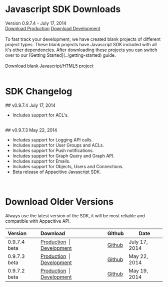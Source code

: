 ﻿
<h1><span class="glyphicon glyphicon-download-alt"></span> Javascript SDK Downloads</h1>
<span class="muted mbm">Version 0.9.7.4 - July 17, 2014</span>
<div> 
	<a class="btn btn-info pll prm" href="http://cdn.appacitive.com/sdk/js/appacitive-js-sdk-v0.9.7.4.min.js"><i class="glyphicon glyphicon-download-alt"></i>    Download Production</a>
	<a class="btn btn-info mll pll prm" href="http://cdn.appacitive.com/sdk/js/appacitive-js-sdk-v0.9.7.4.js"><i class="glyphicon glyphicon-download-alt"></i>    Download Development</a>
</div>
<br/>

<div>
To fast track your development, we have created blank projects of different project types. These blank projects have Javascript SDK included with all it's other dependencies. After downloading these projects you can switch over to our [Getting Started](../getting-started) guide.
<br/>
<br/>
<a title="Download blank Javascript/HTML5 project" class="btn btn-success pll" href="http://cdn.appacitive.com/devcenter/javascript/js_appacitive_empty_project_v0.9.7.4.zip"><i class="glyphicon glyphicon-download-alt"></i>    Download blank Javascript/HTML5 project</a>
</div>
<br/>

<h1><span class="glyphicon glyphicon-time"></span> SDK Changelog</h1>
## v0.9.7.4
<span class="muted">July 17, 2014</span>

+ Includes support for ACL's.

<br/>
## v0.9.7.3
<span class="muted">May 22, 2014</span>

+ Includes support for Logging API calls.
+ Includes support for User Groups and ACLs.
+ Includes support for Push notifications.
+ Includes support for Graph Query and Graph API.
+ Includes support for Emails.
+ Includes support for Objects, Users and Connections.
+ Beta release of Appacitive Javascript SDK.

<br/>

<h1><span class="glyphicon glyphicon-cloud-download"></span> Download Older Versions</h1>
Always use the latest version of the SDK, it will be most reliable and compatible with Appacitive API.


<table style="max-width: 680px;">
	<thead>
		<tr>
			<th align="left">Version</th>
			<th align="left">Download</th>
			<th>Github</th>
			<th>Date</th>
		</tr>
	</thead>
	<tbody>
		<tr>
			<td align="left">0.9.7.4 beta</td>
			<td align="left"><a href="http://cdn.appacitive.com/sdk/js/appacitive-js-sdk-v0.9.7.4.min.js">Production</a>&nbsp;&nbsp;|&nbsp;&nbsp; <a href="http://cdn.appacitive.com/sdk/js/appacitive-js-sdk-v0.9.7.4.js">Development</a></td>
			<td><a href="https://github.com/chiragsanghvi/JavascriptSDK/tree/v0.9.7.4">Github</a></td>
			<td>July 17, 2014</td>
		</tr>
		<tr>
			<td align="left">0.9.7.3 beta</td>
			<td align="left"><a href="http://cdn.appacitive.com/sdk/js/appacitive-js-sdk-v0.9.7.3.min.js">Production</a>&nbsp;&nbsp;|&nbsp;&nbsp; <a href="http://cdn.appacitive.com/sdk/js/appacitive-js-sdk-v0.9.7.3.js">Development</a></td>
			<td><a href="https://github.com/chiragsanghvi/JavascriptSDK/tree/v0.9.7.3">Github</a></td>
			<td>May 22, 2014</td>
		</tr>
		<tr>
			<td align="left">0.9.7.2 beta</td>
			<td align="left"><a href="http://cdn.appacitive.com/sdk/js/appacitive-js-sdk-v0.9.7.2.min.js">Production</a>&nbsp;&nbsp;|&nbsp;&nbsp; <a href="http://cdn.appacitive.com/sdk/js/appacitive-js-sdk-v0.9.7.2.js">Development</a></td>
			<td><a href="https://github.com/chiragsanghvi/JavascriptSDK/tree/955f5d409938b6820dcd955ec42ae5d9678885eb">Github</a></td>
			<td>May 19, 2014</td>
		</tr>
	</tbody>
</table>